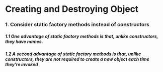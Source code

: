 # Creating and Destroying Object

### 1. Consider static factory methods instead of constructors

##### 1.1 One advantage of static factory methods is that, unlike constructors, they have names.

##### 1.2 A second advantage of static factory methods is that, unlike constructors, they are not required to create a new object each time they’re invoked

